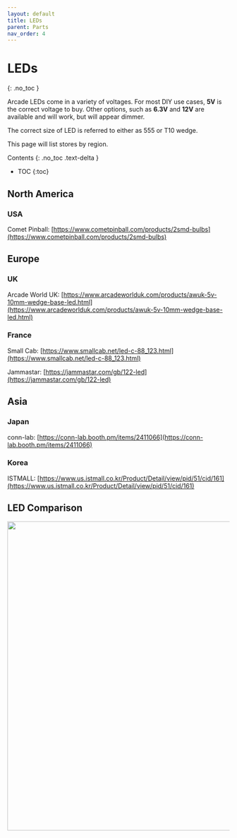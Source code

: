 ```yaml
---
layout: default
title: LEDs
parent: Parts
nav_order: 4
---
```


# LEDs
{: .no_toc }

Arcade LEDs come in a variety of voltages. For most DIY use cases, **5V** is the correct voltage to buy. Other options, such as **6.3V** and **12V** are available and will work, but will appear dimmer.

The correct size of LED is referred to either as 555 or T10 wedge.

This page will list stores by region.

Contents
{: .no_toc .text-delta }

- TOC
{:toc}

## North America

### USA

Comet Pinball: [https://www.cometpinball.com/products/2smd-bulbs](https://www.cometpinball.com/products/2smd-bulbs)

## Europe

### UK

Arcade World UK: [https://www.arcadeworlduk.com/products/awuk-5v-10mm-wedge-base-led.html](https://www.arcadeworlduk.com/products/awuk-5v-10mm-wedge-base-led.html)

### France

Small Cab: [https://www.smallcab.net/led-c-88_123.html](https://www.smallcab.net/led-c-88_123.html)

Jammastar: [https://jammastar.com/gb/122-led](https://jammastar.com/gb/122-led)

## Asia

### Japan

conn-lab: [https://conn-lab.booth.pm/items/2411066](https://conn-lab.booth.pm/items/2411066)

### Korea

ISTMALL: [https://www.us.istmall.co.kr/Product/Detail/view/pid/51/cid/161](https://www.us.istmall.co.kr/Product/Detail/view/pid/51/cid/161)

## LED Comparison

<img src="../img/led-comparison.png" width="700" />